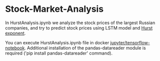 # Stock-Market-Analysis

In HurstAnalysis.ipynb we analyze the stock prices of the largest Russian companies, and try to predict stock prices using LSTM model and [Hurst exponent](https://pdfs.semanticscholar.org/e796/95f7bf0d923ada8be5cbe986ef225147e1fa.pdf).

You can execute HurstAnalysis.ipynb file in docker [jupyter/tensorflow-notebook](https://hub.docker.com/r/jupyter/tensorflow-notebook).
Additional installation of the pandas-datareader module is required ('pip install pandas-datareader' command).
